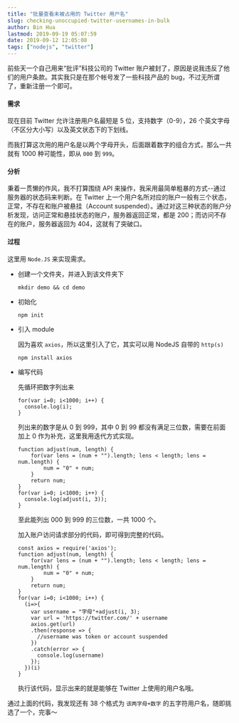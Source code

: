 ```yaml
---
title: "批量查看未被占用的 Twitter 用户名"
slug: checking-unoccupied-twitter-usernames-in-bulk
author: Bin Hua
lastmod: 2019-09-19 05:07:59
date: 2019-09-12 12:05:08
tags: ["nodejs", "twitter"]
---
```


前些天一个自己用来“批评”科技公司的 Twitter 账户被封了，原因是说我违反了他们的用户条款。其实我只是在那个帐号发了一些科技产品的 bug，不过无所谓了，重新注册一个即可。

#### 需求

现在目前 Twitter 允许注册用户名最短是 5 位，支持数字（0-9），26 个英文字母（不区分大小写）以及英文状态下的下划线。

而我打算这次用的用户名是以两个字母开头，后面跟着数字的组合方式，那么一共就有 1000 种可能性，即从 `000` 到 `999`。

#### 分析

秉着一贯懒的作风，我不打算围绕 API 来操作，我采用最简单粗暴的方式--通过服务器的状态码来判断。在 Twitter 上一个用户名所对应的账户一般有三个状态，正常，不存在和账户被悬挂（Account suspended）。通过对这三种状态的账户分析发现，访问正常和悬挂状态的账户，服务器返回正常，都是 200；而访问不存在的账户，服务器返回为 404，这就有了突破口。

#### 过程

这里用 `Node.JS` 来实现需求。

- 创建一个文件夹，并进入到该文件夹下

    ```
    mkdir demo && cd demo
    ```
    
- 初始化

    ```
    npm init
    ```
    
- 引入 module

    因为喜欢 `axios`，所以这里引入了它，其实可以用 NodeJS 自带的 `http(s)`
    
    ```
    npm install axios
    ```
    
- 编写代码

    先循环把数字列出来
    
    ```
    for(var i=0; i<1000; i++) {
      console.log(i);
    }
    ```
    
    列出来的数字是从 0 到 999，其中 0 到 99 都没有满足三位数，需要在前面加上 0 作为补充，这里我用迭代方式实现。
    
    ```
    function adjust(num, length) {
        for(var lens = (num + "").length; lens < length; lens = num.length) {
            num = "0" + num;
        }
        return num;
    }
    for(var i=0; i<1000; i++) {
      console.log(adjust(i, 3));
    }
    ```
    
    至此能列出 000 到 999 的三位数，一共 1000 个。
    
    加入账户访问请求部分的代码，即可得到完整的代码。
    
    ```
    const axios = require('axios');
    function adjust(num, length) {
        for(var lens = (num + "").length; lens < length; lens = num.length) {
            num = "0" + num;
        }
        return num;
    }
    for(var i=0; i<1000; i++) {
      (i=>{
        var username = "字母"+adjust(i, 3);
        var url = 'https://twitter.com/' + username
        axios.get(url)
        .then(response => {
          //username was token or account suspended
        })
        .catch(error => {
          console.log(username)
        });
      })(i)
    }
    ```
    
    执行该代码，显示出来的就是能够在 Twitter 上使用的用户名哦。
    
通过上面的代码，我发现还有 38 个格式为 `该两字母+数字` 的五字符用户名，随即挑选了一个，完事～